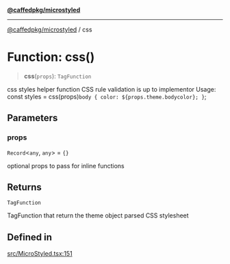 [**@caffedpkg/microstyled**](../README.md)

***

[@caffedpkg/microstyled](../globals.md) / css

# Function: css()

> **css**(`props`): `TagFunction`

css styles helper function
CSS rule validation is up to implementor
Usage:
  const styles = css(props)`
     body {
      color: ${props.theme.bodycolor};
     }
  `;

## Parameters

### props

`Record`\<`any`, `any`\> = `{}`

optional props to pass for inline functions

## Returns

`TagFunction`

TagFunction that return the theme object parsed CSS stylesheet

## Defined in

[src/MicroStyled.tsx:151](https://github.com/caffed/microstyled/blob/0e0d0d91e7aa2e3a4202341d6352feeb008d9de4/src/MicroStyled.tsx#L151)
